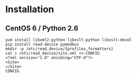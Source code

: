 # Installation

## CentOS 6 / Python 2.6

```shell
yum install libxml2-python libxslt-python libxslt-devel
pip install read-device pymodbus
mkdir -p /etc/read_device/{profiles,formatters}
cat > /etc/read_device/site.xml <<-CONFIG
<?xml version="1.0" encoding="UTF-8"?>
<Site>
</Site>
CONFIG
```
